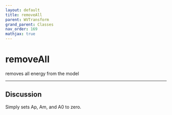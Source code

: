 ```yaml
---
layout: default
title: removeAll
parent: WVTransform
grand_parent: Classes
nav_order: 169
mathjax: true
---
```


#  removeAll

removes all energy from the model


---

## Discussion

  Simply sets Ap, Am, and A0 to zero.
  

